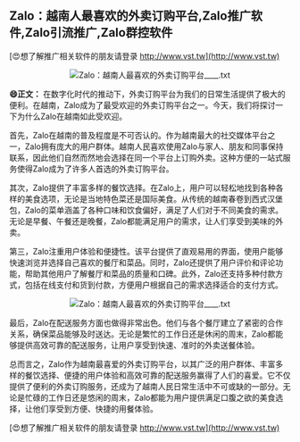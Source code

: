## **Zalo：越南人最喜欢的外卖订购平台,Zalo推广软件,Zalo引流推广,Zalo群控软件**

[😍想了解推广相关软件的朋友请登录 http://www.vst.tw](http://www.vst.tw)

 <center><img src="https://vst.tw/MP4/tuiguang/png/7.png" alt="Zalo：越南人最喜欢的外卖订购平台____.txt"></center>

**😄正文：**
在数字化时代的推动下，外卖订购平台为我们的日常生活提供了极大的便利。在越南，Zalo成为了最受欢迎的外卖订购平台之一。今天，我们将探讨一下为什么Zalo在越南如此受欢迎。

首先，Zalo在越南的普及程度是不可否认的。作为越南最大的社交媒体平台之一，Zalo拥有庞大的用户群体。越南人民喜欢使用Zalo与家人、朋友和同事保持联系，因此他们自然而然地会选择在同一个平台上订购外卖。这种方便的一站式服务使得Zalo成为了许多人首选的外卖订购平台。

其次，Zalo提供了丰富多样的餐饮选择。在Zalo上，用户可以轻松地找到各种各样的美食选项，无论是当地特色菜还是国际美食。从传统的越南春卷到西式汉堡包，Zalo的菜单涵盖了各种口味和饮食偏好，满足了人们对于不同美食的需求。无论是早餐、午餐还是晚餐，Zalo都能满足用户的需求，让人们享受到美味的外卖。

第三，Zalo注重用户体验和便捷性。该平台提供了直观易用的界面，使用户能够快速浏览并选择自己喜欢的餐厅和菜品。同时，Zalo还提供了用户评价和评论功能，帮助其他用户了解餐厅和菜品的质量和口碑。此外，Zalo还支持多种付款方式，包括在线支付和货到付款，方便用户根据自己的需求选择适合的支付方式。

 <center><img src="https://vst.tw/MP4/tuiguang/png/5.png" alt="Zalo：越南人最喜欢的外卖订购平台____.txt"></center>

最后，Zalo在配送服务方面也做得非常出色。他们与各个餐厅建立了紧密的合作关系，确保菜品能够及时送达。无论是繁忙的工作日还是休闲的周末，Zalo都能够提供高效可靠的配送服务，让用户享受到快速、准时的外卖送餐体验。

总而言之，Zalo作为越南最喜爱的外卖订购平台，以其广泛的用户群体、丰富多样的餐饮选择、便捷的用户体验和高效可靠的配送服务赢得了人们的喜爱。它不仅提供了便利的外卖订购服务，还成为了越南人民日常生活中不可或缺的一部分。无论是忙碌的工作日还是悠闲的周末，Zalo都能为用户提供满足口腹之欲的美食选择，让他们享受到方便、快捷的用餐体验。

[😍想了解推广相关软件的朋友请登录 http://www.vst.tw](http://www.vst.tw)



